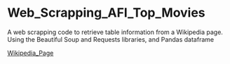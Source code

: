 # Web_Scrapping_AFI_Top_Movies
A web scrapping code to retrieve table information from a Wikipedia page. Using the Beautiful Soup and Requests libraries, and Pandas dataframe

[Wikipedia_Page](https://en.wikipedia.org/wiki/AFI%27s_100_Years...100_Movies)
